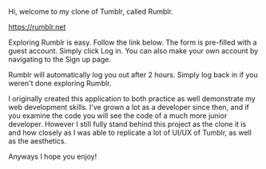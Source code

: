 Hi, welcome to my clone of Tumblr, called Rumblr.

https://rumblr.net

Exploring Rumblr is easy. Follow the link below. The form is pre-filled
with a guest account. Simply click Log in. You can also make your own account
by navigating to the Sign up page.

Rumblr will automatically log you out after 2 hours. Simply log back in if you weren't
done exploring Rumblr.

I originally created this application to both practice as well demonstrate my web development skills. I've grown a lot
as a developer since then, and if you examine the code you will see the code of a much more junior developer. However
I still fully stand behind this project as the clone it is and how closely as I was able to replicate a lot of UI/UX 
of Tumblr, as well as the aesthetics.

Anyways I hope you enjoy!










